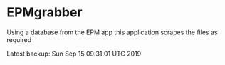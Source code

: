 # EPMgrabber
Using a database from the EPM app this application scrapes the files as required


Latest backup: Sun Sep 15 09:31:01 UTC 2019
